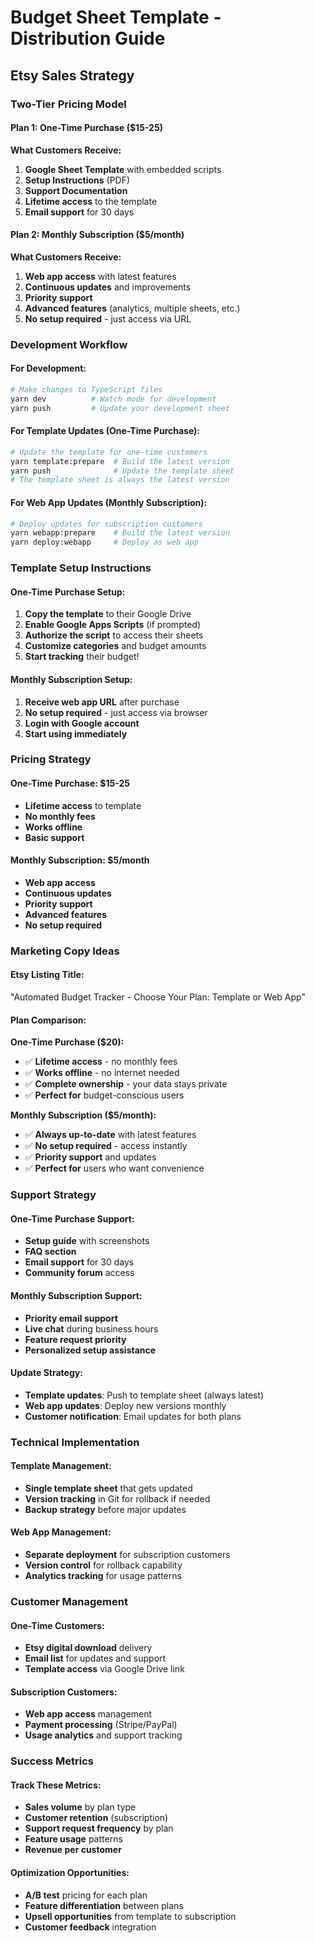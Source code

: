 # Budget Sheet Template - Distribution Guide

## Etsy Sales Strategy

### Two-Tier Pricing Model

#### Plan 1: One-Time Purchase ($15-25)
**What Customers Receive:**
1. **Google Sheet Template** with embedded scripts
2. **Setup Instructions** (PDF)
3. **Support Documentation**
4. **Lifetime access** to the template
5. **Email support** for 30 days

#### Plan 2: Monthly Subscription ($5/month)
**What Customers Receive:**
1. **Web app access** with latest features
2. **Continuous updates** and improvements
3. **Priority support**
4. **Advanced features** (analytics, multiple sheets, etc.)
5. **No setup required** - just access via URL

### Development Workflow

#### For Development:
```bash
# Make changes to TypeScript files
yarn dev          # Watch mode for development
yarn push         # Update your development sheet
```

#### For Template Updates (One-Time Purchase):
```bash
# Update the template for one-time customers
yarn template:prepare  # Build the latest version
yarn push              # Update the template sheet
# The template sheet is always the latest version
```

#### For Web App Updates (Monthly Subscription):
```bash
# Deploy updates for subscription customers
yarn webapp:prepare    # Build the latest version
yarn deploy:webapp     # Deploy as web app
```

### Template Setup Instructions

#### One-Time Purchase Setup:
1. **Copy the template** to their Google Drive
2. **Enable Google Apps Scripts** (if prompted)
3. **Authorize the script** to access their sheets
4. **Customize categories** and budget amounts
5. **Start tracking** their budget!

#### Monthly Subscription Setup:
1. **Receive web app URL** after purchase
2. **No setup required** - just access via browser
3. **Login with Google account**
4. **Start using immediately**

### Pricing Strategy

#### One-Time Purchase: $15-25
- **Lifetime access** to template
- **No monthly fees**
- **Works offline**
- **Basic support**

#### Monthly Subscription: $5/month
- **Web app access**
- **Continuous updates**
- **Priority support**
- **Advanced features**
- **No setup required**

### Marketing Copy Ideas

#### Etsy Listing Title:
"Automated Budget Tracker - Choose Your Plan: Template or Web App"

#### Plan Comparison:
**One-Time Purchase ($20):**
- ✅ **Lifetime access** - no monthly fees
- ✅ **Works offline** - no internet needed
- ✅ **Complete ownership** - your data stays private
- ✅ **Perfect for** budget-conscious users

**Monthly Subscription ($5/month):**
- ✅ **Always up-to-date** with latest features
- ✅ **No setup required** - access instantly
- ✅ **Priority support** and updates
- ✅ **Perfect for** users who want convenience

### Support Strategy

#### One-Time Purchase Support:
- **Setup guide** with screenshots
- **FAQ section**
- **Email support** for 30 days
- **Community forum** access

#### Monthly Subscription Support:
- **Priority email support**
- **Live chat** during business hours
- **Feature request priority**
- **Personalized setup assistance**

#### Update Strategy:
- **Template updates**: Push to template sheet (always latest)
- **Web app updates**: Deploy new versions monthly
- **Customer notification**: Email updates for both plans

### Technical Implementation

#### Template Management:
- **Single template sheet** that gets updated
- **Version tracking** in Git for rollback if needed
- **Backup strategy** before major updates

#### Web App Management:
- **Separate deployment** for subscription customers
- **Version control** for rollback capability
- **Analytics tracking** for usage patterns

### Customer Management

#### One-Time Customers:
- **Etsy digital download** delivery
- **Email list** for updates and support
- **Template access** via Google Drive link

#### Subscription Customers:
- **Web app access** management
- **Payment processing** (Stripe/PayPal)
- **Usage analytics** and support tracking

### Success Metrics

#### Track These Metrics:
- **Sales volume** by plan type
- **Customer retention** (subscription)
- **Support request frequency** by plan
- **Feature usage** patterns
- **Revenue per customer**

#### Optimization Opportunities:
- **A/B test** pricing for each plan
- **Feature differentiation** between plans
- **Upsell opportunities** from template to subscription
- **Customer feedback** integration 